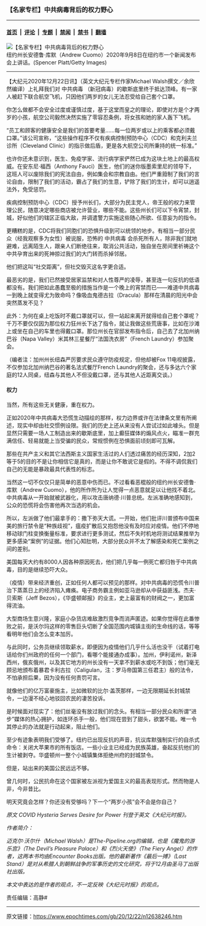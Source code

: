 ### 【名家专栏】中共病毒背后的权力野心

---

#### [首页](../../../..?n12638246) &nbsp;|&nbsp; [评论](../../../../../epoch-comment?n12638246) &nbsp;|&nbsp; [专题](../../../../../epoch-special?n12638246) &nbsp;|&nbsp; [禁闻](../../../../../epoch-news?n12638246) &nbsp;|&nbsp; [禁书](../../../../../books?n12638246) &nbsp;|&nbsp; [翻墙](https://github.com/gfw-breaker/nogfw/blob/master/README.md?n12638246)


<div><img alt="【名家专栏】中共病毒背后的权力野心" class="attachment-djy_600_400 size-djy_600_400 wp-post-image" src="https://i.epochtimes.com/assets/uploads/2020/12/GettyImages-1271366242-700x420-600x400.jpg"/>
<div class="caption">
 纽约州长安德鲁‧库默（Andrew Cuomo）2020年9月8日在纽约市一个新闻发布会上讲话。(Spencer Platt/Getty Images)
</div></div><hr/><div class="post_content" id="artbody" itemprop="articleBody">
 <!-- article content begin -->
 <p>
  【大纪元2020年12月22日讯】（英文大纪元专栏作家Michael Walsh撰文／余欣然编译）上礼拜我们对
  <ok href="https://www.epochtimes.com/gb/tag/%E4%B8%AD%E5%85%B1%E7%97%85%E6%AF%92.html">
   中共病毒
  </ok>
  （新冠病毒）的歇斯底里终于抵达顶峰。有一家人被赶下联合航空飞机，只因他们两岁的女儿无法忍受给自己套个口罩。
 </p>
 <p>
  你怎么做都不会安全过度或谨慎过度，基于这堂而皇之的理论，即使对方是个才两岁的小孩，航空公司毅然决然实施了零容忍条例，将女孩和她的家人轰下飞机。
 </p>
 <p>
  “员工和顾客的健康安全是我们的首要考量……每一位两岁或以上的乘客都必须戴口罩。”该公司宣称，“这些操作程序不仅有疾病控制预防中心（CDC）和克利夫兰诊所（Cleveland Clinic）的指示做后盾，更是各大航空公司所秉持的统一标准。”
 </p>
 <p>
  也许你还未意识到，医生、免疫学家、流行病学家俨然已成为这块土地上的最高权威。在安东尼·福西（Anthony Fauci）医生，他们的迷你版墨索里尼的领导下，这班人可以废除我们的宪法自由，例如集会和宗教自由。他们严重箝制了我们的言论自由，限制了我们的活动，霸占了我们的生意，铲除了我们的生计，却可以逍遥法外，免受惩罚。
 </p>
 <p>
  疾病控制预防中心（CDC）授予州长们，大部分为民主党人，帝王般的权力来管理公民，随意决定哪些商店被允许营业，哪些不能。这些州长们可以下令宵禁，封城，好似他们的辖区正临大敌，并调遣警力实施这些随心所欲、任意妄为的指令。
 </p>
 <p>
  更糟糕的是，CDC将我们同胞们的恐惧升级到可以统领的地步。有相当一部分民众（经我观察多为女性）被说服，恐怖的
  <ok href="https://www.epochtimes.com/gb/tag/%E4%B8%AD%E5%85%B1%E7%97%85%E6%AF%92.html">
   中共病毒
  </ok>
  会杀死所有人，除非我们就地避难，远离陌生人，跟亲人们断绝往来，取消公共活动，独自坐在房间里祈祷这个中共孕育出来的死神掠过我们的大门转而杀掉邻居。
 </p>
 <p>
  他们把这叫“社交距离”，但社交毁灭这名字更合适。
 </p>
 <p>
  最恶劣的是，我们已然接受居家监禁和对人性尊严的凌辱，甚至连一句反抗的低语都没有。我们把如此愚蠢至极的措施当作是一个晚上的宵禁而已——难道中共病毒一到晚上就变得尤为致命吗？像吸血鬼德古拉（Dracula）那样在清晨的阳光中会突然蒸发不见？
 </p>
 <p>
  此外：为何在桌上吃饭时不戴口罩就可以，但一站起来离开就得给自己套个罩呢？千万不要仅仅因为那位权力狂州长下达了指令，就让我做这些荒唐事，比如在沙滩上或坐在自己的车里也得戴口罩。那位州长在官邸发布指令后，自己去了北加州纳巴谷（Napa Valley）米其林三星餐厅“法国洗衣房”（French Laundry）参加聚会。
 </p>
 <p>
  （编者注：加州州长纽森严厉要求民众遵守防疫规定，但他却被Fox 11电视披露，不仅参加北加州纳巴谷的著名法式餐厅French Laundry的聚会，还与多达六个家庭的12人同桌，纽森与其他人不但没戴口罩，还与其他人近距离交谈。）
 </p>
 <h4>
  权力
 </h4>
 <p>
  当然，所有这些无关健康，重在权力。
 </p>
 <p>
  正如2020年中共病毒大恐慌生动描绘的那样，权力边界或许在法律条文里有所阐述，现实中却由社交惯例设限。我们的历史上还从来没有人尝试过如此噱头。但是显然只需要一场人工制造出来的歇斯底里，加上癫狂媒体的煽风点火，瞄准一群充满信任、轻易就能上当受骗的民众，常规惯例在恐惧面前顷刻即可瓦解。
 </p>
 <p>
  那些在共产主义和其它法西斯主义国家生活过的人们透过痛苦的经历深知，2加2等于5的目的不是让你相信它是真的，而是让你不敢说它是假的。不得不调侃我们自己的无能是暴政最具代表性的标志。
 </p>
 <p>
  当然这一切不仅仅只是简单的恶意中伤而已。不过看看恶棍般的纽约州长安德鲁‧库默（Andrew Cuomo），他的所作所为让人觉得一点恶意就足以让他找不着北。中共病毒从一开始就被武器化，用以攻击唐纳德‧川普总统。左派准确地感知到，公众的恐慌将会伤害他再次当选的机会。
 </p>
 <p>
  所以，左派做了他们最拿手的：撒下弥天大谎。一开始，他们批评川普颁布中国来美的旅行禁令是“种族歧视”，瘟疫扩散后又抱怨他没有及时应对疫情。他们不停地移动球门柱变换衡量标准，要求进行更多测试，然后不失时机地将测试结果推举为更多感染“案例”的证据。他们心知肚明，大部分民众并不太了解感染和死亡案例之间的差别。
 </p>
 <p>
  美国每天大约有8000人因各种原因死去，他们把几乎每一例死亡都归咎于中共病毒，目的是继续恐吓大众。
 </p>
 <p>
  （疫情）带来经济重创，正如任何人都可以预见的那样。对中共病毒的恐慌令川普治下蒸蒸日上的经济陷入瘫痪。电子商务霸主例如亚马逊却从中获益匪浅。杰夫·贝索斯（Jeff Bezos），《华盛顿邮报》的业主，史上最富有的财阀之一，更加富得流油。
 </p>
 <p>
  大型商场生意兴隆，家庭小杂货店难敌激烈竞争而消声匿迹。如果你觉得在此番惨败之前，是沃尔玛这样的零售巨头切断了全国范围内城镇主街的生命线的话，等等看明年他们会怎么变本加厉。
 </p>
 <p>
  与此同时，公务员继续领取薪水，即便因为疫情他们几乎什么活也没干（试着打电话给你们州政府的任何一个部门，看哪个能接通办成事）。加州，伊利诺州，新泽西州，俄亥俄州，以及其它地方的州长没有一天拿不到薪水或吃不到饭；他们毫无顾忌地颁布着暴君卡利古拉（Caligulan，注：罗马帝国第三任君主）般的法令，不怕承担后果，因为没有任何责罚可言。
 </p>
 <p>
  就像他们的亿万富豪施主，比如微软的比尔·盖茨那样，一边无限期延长封城禁令，一边漫不经心地驳回农民的凄苦投诉。
 </p>
 <p>
  是时候面对现实了：他们丝毫没有放过我们的念头。有相当一部分民众和所谓“进步”媒体的热心拥护，如连环杀手一般，他们现在尝到了甜头，欲罢不能。唯一令其停止的办法就是行动起来，阻止他们。
 </p>
 <p>
  至少有迹象表明我们受够了。纽约已出现反抗的声音，抗议库默强制实行的自杀式命令：关闭大苹果市的所有饭店。一些小业主已经成为民族英雄，奋起反抗他们的生计被剥夺。华盛顿州一整个小城镇集体拒绝州府的封城禁令。
 </p>
 <p>
  但是，站出来的美国公民远远不够。
 </p>
 <p>
  曾几何时，公民抗命在这个国家被左派视为爱国主义的最高表现形式。然而物是人非，今非昔比。
 </p>
 <p>
  明天究竟会怎样？你还没有受够吗？下一个“两岁小孩”会不会是你自己？
 </p>
 <p>
  <em>
   原文
   <ok href="https://www.theepochtimes.com/covid-hysteria-serves-desire-for-power_3621273.html">
    COVID Hysteria Serves Desire for Power
   </ok>
   刊登于英文《大纪元时报》。
  </em>
 </p>
 <p>
  <em>
   作者简介：
  </em>
 </p>
 <p>
  <em>
   迈克尔‧沃尔什（Michael Walsh）是The-Pipeline.org的编辑，也是《魔鬼的游乐宫》（The Devil’s Pleasure Palace）和《烈火天使》（The Fiery Angel）的作者，这两本书均由Encounter Books出版。他的最新著作《最后一搏》（Last Stand）是对从希腊人到朝鲜战争的军事历史的文化研究，将于12月由圣马丁出版社出版。
  </em>
 </p>
 <p>
  <em>
   本文中表达的是作者的观点，不一定反映《大纪元时报》的观点。
  </em>
 </p>
 <p>
  责任编辑：高静#
 </p>
 <!-- article content end -->
 <div id="below_article_ad">
 </div>
</div>


---

原文链接：https://www.epochtimes.com/gb/20/12/22/n12638246.htm